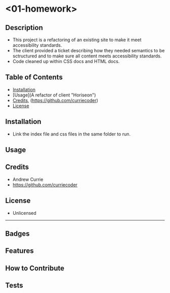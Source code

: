 # <01-homework>
## Description
- This project is a refactoring of an existing site to make it meet accessibility standards.
- The client provided a ticket describing how they needed semantics to be sctructured and to make sure all content meets accessibility standards.
- Code cleaned up within CSS docs and HTML docs.
## Table of Contents
- [Installation](#installation)
- [Usage](A refactor of client "Horiseon")
- [Credits](https://github.com/henlowgg), (https://github.com/curriecoder) 
- [License](N/A)
## Installation
- Link the index file and css files in the same folder to run.
## Usage
## Credits
- Andrew Currie
- https://github.com/curriecoder
## License
- Unlicensed
---
## Badges
## Features
## How to Contribute
## Tests